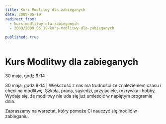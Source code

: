 ```yaml
---
title: Kurs Modlitwy dla zabieganych
date: 2009-05-19
redirect_from: 
  - kurs-modlitwy-dla-zabieganych
  - 2009/2009.05.19-kurs-modlitwy-dla-zabieganych

published: true
---
```




# Kurs Modlitwy dla zabieganych

<time>30 maja, godz 9-14</time>

30 maja, godz 9-14 | Większość z nas ma trudności ze znalezieniem czasu i chęci na modlitwę. Szkoła, praca, 
sąsiedzi, przyjaciele, rozrywka i hobby. Wydaje się, że modlitwy nie uda się już 
umieścić w napiętym programie dnia.

Zapraszamy na warsztat, który pomoże Ci nauczyć się modlić w zabieganiu.

<!--CONTENT FROM OLD SERVER (jos before 2013): 30 maja, godz 9-14 | Większość z nas ma trudności ze znalezieniem czasu i chęci na modlitwę. Szkoła, praca, 
sąsiedzi, przyjaciele, rozrywka i hobby. Wydaje się, że modlitwy nie uda się już 
umieścić w napiętym programie dnia.

Zapraszamy na warsztat, który pomoże Ci nauczyć się modlić w zabieganiu.
-->

<!--{{json:{"created_date":"2009-05-19 16:56:12","publish_down":"0000-00-00 00:00:00","id":"760"}}}-->